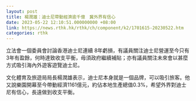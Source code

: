 ```yaml
---
layout: post
title: 楊潤雄：迪士尼帶動經濟逾千億　冀外界有信心
date: 2023-05-22 12:10:51.000000000 +08:00
link: https://news.rthk.hk/rthk/ch/component/k2/1701615-20230522.htm
categories: rthk
---
```


立法會一個委員會討論香港迪士尼連續 8年虧損，有議員關注迪士尼營運至今只有3年有盈餘，何時達致收支平衡，毋須政府繼續補貼；亦有議員關注未來會以甚麼方式吸引海內外遊客遊覽迪士尼。

文化體育及旅遊局局長楊潤雄表示，迪士尼本身就是一個品牌，可以吸引旅客。他又說樂園開幕至今帶動經濟1161億元，約佔本地生產總值0.3%，希望外界對迪士尼有信心，長遠做到收支平衡。
